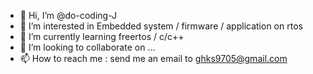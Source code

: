 - 👋 Hi, I’m @do-coding-J
- 👀 I’m interested in Embedded system / firmware / application on rtos
- 🌱 I’m currently learning freertos / c/c++
- 💞️ I’m looking to collaborate on ...
- 📫 How to reach me : send me an email to ghks9705@gmail.com

<!---
do-coding-J/do-coding-J is a ✨ special ✨ repository because its `README.md` (this file) appears on your GitHub profile.
You can click the Preview link to take a look at your changes.
--->
